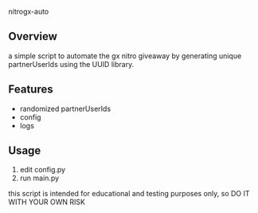nitrogx-auto
## Overview

a simple script to automate the gx nitro giveaway by generating unique partnerUserIds using the UUID library.

## Features
- randomized partnerUserIds 
- config
- logs

## Usage

1. edit config.py 
2. run main.py

this script is intended for educational and testing purposes only, so DO IT WITH YOUR OWN RISK
